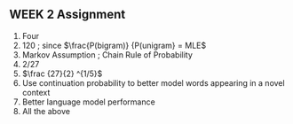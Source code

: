 ## WEEK 2 Assignment

1) Four
2) 120 ; since $\frac{P(bigram)} {P(unigram} = MLE$
3) Markov Assumption ; Chain Rule of Probability
4) 2/27
5) $\frac {27}{2} ^{1/5}$
6) Use continuation probability to better model words  appearing in a novel context
7) Better language model performance
8) All the above

